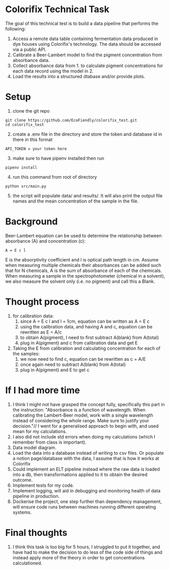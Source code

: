 # Colorifix Technical Task

The goal of this technical test is to build a data pipeline that performs the following:
1. Access a remote data table containing fermentation data produced in dye houses using Colorifix's technology. The data should be accessed via a public API.
2. Calibrate a Beer-Lambert model to find the pigment concentration from absorbance data.
3. Collect absorbance data from 1. to calculate pigment concentrations for each data record using the model in 2.
4. Load the results into a structured dtabase and/or provide plots.

# Setup
1. clone the git repo
```
git clone https://github.com/EcoFiendly/colorifix_test.git
cd colorifix_test
```

2. create a .env file in the directory and store the token and database id in there in this format
```
API_TOKEN = your token here
```

3. make sure to have pipenv installed then run
```
pipenv install
```

4. run this command from root of directory
```
python src/main.py
```

5. the script will populate data/ and results/. It will also print the output file names and the mean concentration of the sample in the file. 

# Background
Beer-Lambert equation can be used to determine the relationship between absorbance (A) and concentration (c):
```
A = E c l
```
E is the absorptivity coefficient and l is optical path length in cm.
Assume when measuring multiple chemicals their absorbances can be added such that for N chemicals, A is the sum of absorbance of each of the chemicals. When measuring a sample in the spectrophotometer (chemical in a solvent), we also measure the solvent only (i.e. no pigment) and call this a Blank.

# Thought process
1. for calibration data:
    1. since A = E c l and l = 1cm, equation can be written as A = E c
    2. using the calibration data, and having A and c, equation can be rewritten as E = A/c
    3. to obtain A(pigment), I need to first subtract A(blank) from A(total)
    3. plug in A(pigment) and c from calibration data and get E
2. Taking the E from calibration and calculating concentration for each of the samples:
    1. we now need to find c, equation can be rewritten as c = A/E
    2. once again need to subtract A(blank) from A(total)
    3. plug in A(pigment) and E to get c

# If I had more time
1. I think I might not have grasped the concept fully, specifically this part in the instruction: "Absorbance is a function of wavelength. When calibrating the Lambert-Beer model, work with a single wavelength instead of considering the whole range. Make sure to justify your decision."// I went for a generalised approach to begin with, and used mean for my calculations.
2. I also did not include std errors when doing my calculations (which I remember from class is important).
3. Data model diagram.
4. Load the data into a database instead of writing to csv files. Or populate a notion page/database with the data, I assume that is how it works at Colorifix
5. Could implement an ELT pipeline instead where the raw data is loaded into a db, then transformations applied to it to obtain the desired outcome.
6. Implement tests for my code.
7. Implement logging, will aid in debugging and monitoring health of data pipeline in production.
8. Dockerise the project, one step further than dependency management, will ensure code runs between machines running different operating systems.

# Final thoughts
1. I think this task is too big for 5 hours, I struggled to put it together, and have had to make the decision to do less of the code side of things and instead apply more of the theory in order to get concentrations calculationed.